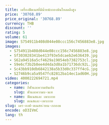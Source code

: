 ```yaml
---
title: เครื่องฟิตเนสที่มีน้ำหนักกองพินโหลดดึงสูง
price: '30768.89'
price_original: '30768.89'
currency: THB
discount: ''
rating: 5
volume: 61
image: S754911b408d044e08ccc156c7456883e8.jpg
images:
  - S754911b408d044e08ccc156c7456883e8.jpg
  - Sf303028341be413f93e5dcaeb2e636439.jpg
  - S62a94516a5cf4629a19054eb7382753cl.jpg
  - S9e6cf3b2b8ee4d4da3d8a1b71736dc92L.jpg
  - Sc43bb910db6842138a5b33d0c337ff4cG.jpg
  - S2746b9ca5a9547fc82812ba14ec1ad60H.jpg
video: 4000222694721.mp4
categories:
  - name: กีฬาและความบันเทิง
    slug: ฬาและความบ-นเท
  - name: ฟิตเนสและ เพาะกาย
    slug: ตเนสและ-เพาะกาย
slug: เคร-องฟ-ตเนสท-ำหน-กกองพ
encode: oD3IVmC
lang: th
---
```

  